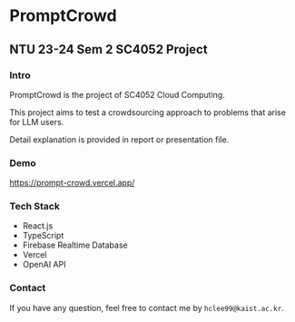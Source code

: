 # PromptCrowd

## NTU 23-24 Sem 2 SC4052 <Cloud Computing> Project

### Intro

PromptCrowd is the project of SC4052 Cloud Computing.

This project aims to test a crowdsourcing approach to problems that arise for LLM users.

Detail explanation is provided in report or presentation file.

### Demo

https://prompt-crowd.vercel.app/

### Tech Stack

- React.js
- TypeScript
- Firebase Realtime Database
- Vercel
- OpenAI API

### Contact

If you have any question, feel free to contact me by `hclee99@kaist.ac.kr`.
